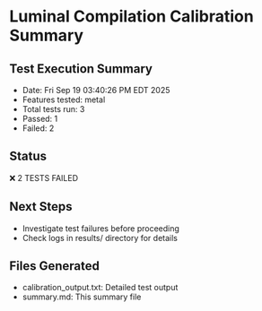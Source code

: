 # Luminal Compilation Calibration Summary

## Test Execution Summary
- Date: Fri Sep 19 03:40:26 PM EDT 2025
- Features tested: metal
- Total tests run: 3
- Passed: 1
- Failed: 2

## Status
❌ 2 TESTS FAILED

## Next Steps
- Investigate test failures before proceeding
- Check logs in results/ directory for details

## Files Generated
- calibration_output.txt: Detailed test output
- summary.md: This summary file

